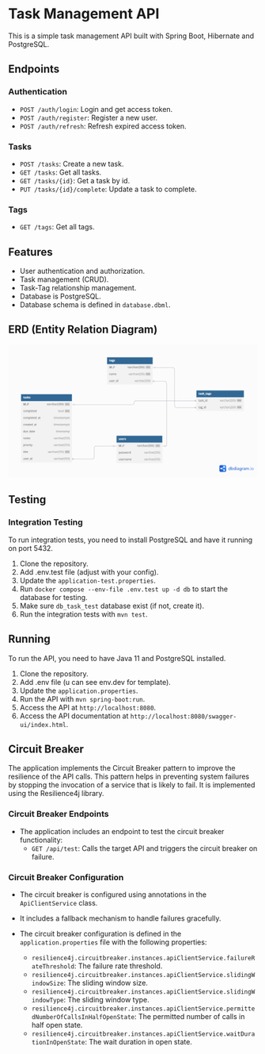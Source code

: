 # Task Management API

This is a simple task management API built with Spring Boot, Hibernate and PostgreSQL.

## Endpoints

### Authentication

- `POST /auth/login`: Login and get access token.
- `POST /auth/register`: Register a new user.
- `POST /auth/refresh`: Refresh expired access token.

### Tasks

- `POST /tasks`: Create a new task.
- `GET /tasks`: Get all tasks.
- `GET /tasks/{id}`: Get a task by id.
- `PUT /tasks/{id}/complete`: Update a task to complete.

### Tags

- `GET /tags`: Get all tags.

## Features

- User authentication and authorization.
- Task management (CRUD).
- Task-Tag relationship management.
- Database is PostgreSQL.
- Database schema is defined in `database.dbml`.

## ERD (Entity Relation Diagram)
![Database Diagram](database_diagram.png)

## Testing

### Integration Testing

To run integration tests, you need to install PostgreSQL and have it running on port 5432.

1. Clone the repository.
2. Add .env.test file (adjust with your config).
3. Update the `application-test.properties`.
4. Run `docker compose --env-file .env.test up -d db` to start the database for testing.
5. Make sure `db_task_test` database exist (if not, create it).
6. Run the integration tests with `mvn test`.

## Running

To run the API, you need to have Java 11 and PostgreSQL installed.

1. Clone the repository.
2. Add .env file (u can see env.dev for template).
3. Update the `application.properties`.
4. Run the API with `mvn spring-boot:run`.
5. Access the API at `http://localhost:8080`.
6. Access the API documentation at `http://localhost:8080/swagger-ui/index.html`.

## Circuit Breaker

The application implements the Circuit Breaker pattern to improve the resilience of the API calls. This pattern helps in preventing system failures by stopping the invocation of a service that is likely to fail. It is implemented using the Resilience4j library.

### Circuit Breaker Endpoints

- The application includes an endpoint to test the circuit breaker functionality:
  - `GET /api/test`: Calls the target API and triggers the circuit breaker on failure.

### Circuit Breaker Configuration

- The circuit breaker is configured using annotations in the `ApiClientService` class.
- It includes a fallback mechanism to handle failures gracefully.

- The circuit breaker configuration is defined in the `application.properties` file with the following properties:
  - `resilience4j.circuitbreaker.instances.apiClientService.failureRateThreshold`: The failure rate threshold.
  - `resilience4j.circuitbreaker.instances.apiClientService.slidingWindowSize`: The sliding window size.
  - `resilience4j.circuitbreaker.instances.apiClientService.slidingWindowType`: The sliding window type.
  - `resilience4j.circuitbreaker.instances.apiClientService.permittedNumberOfCallsInHalfOpenState`: The permitted number of calls in half open state.
  - `resilience4j.circuitbreaker.instances.apiClientService.waitDurationInOpenState`: The wait duration in open state.
